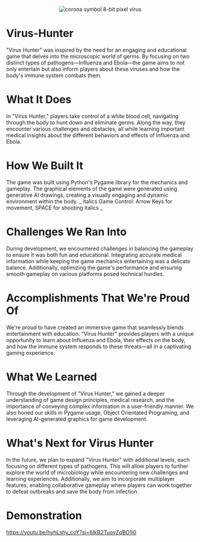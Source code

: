 <p align="center">
  <img src="https://github.com/user-attachments/assets/624836e0-e02b-4b91-a069-38c51ebc8ffb" alt="corona symbol 8-bit pixel virus">
</p>

# Virus-Hunter
"Virus Hunter" was inspired by the need for an engaging and educational game that delves into the microscopic world of germs. By focusing on two distinct types of pathogens—Influenza and Ebola—the game aims to not only entertain but also inform players about these viruses and how the body's immune system combats them.


# What It Does
In "Virus Hunter," players take control of a white blood cell, navigating through the body to hunt down and eliminate germs. Along the way, they encounter various challenges and obstacles, all while learning important medical insights about the different behaviors and effects of Influenza and Ebola.

# How We Built It
The game was built using Python's Pygame library for the mechanics and gameplay. The graphical elements of the game were generated using generative AI drawings, creating a visually engaging and dynamic environment within the body. _ italics Game Control: Arrow Keys for movement, SPACE for shooting italics _

# Challenges We Ran Into
During development, we encountered challenges in balancing the gameplay to ensure it was both fun and educational. Integrating accurate medical information while keeping the game mechanics entertaining was a delicate balance. Additionally, optimizing the game's performance and ensuring smooth gameplay on various platforms posed technical hurdles.

# Accomplishments That We're Proud Of
We're proud to have created an immersive game that seamlessly blends entertainment with education. "Virus Hunter" provides players with a unique opportunity to learn about Influenza and Ebola, their effects on the body, and how the immune system responds to these threats—all in a captivating gaming experience.

# What We Learned
Through the development of "Virus Hunter," we gained a deeper understanding of game design principles, medical research, and the importance of conveying complex information in a user-friendly manner. We also honed our skills in Pygame usage, Object Orientated Programing, and leveraging AI-generated graphics for game development.

# What's Next for Virus Hunter
In the future, we plan to expand "Virus Hunter" with additional levels, each focusing on different types of pathogens. This will allow players to further explore the world of microbiology while encountering new challenges and learning experiences. Additionally, we aim to incorporate multiplayer features, enabling collaborative gameplay where players can work together to defeat outbreaks and save the body from infection.

# Demonstration
https://youtu.be/hyhLshv_coY?si=6IkB2TuoyZqBO1i0
